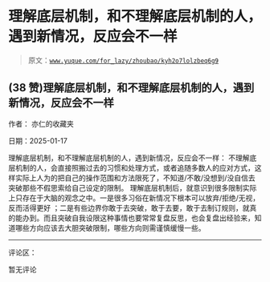 # 理解底层机制，和不理解底层机制的人，遇到新情况，反应会不一样

> 原文：[`www.yuque.com/for_lazy/zhoubao/kyh2o7lolzbeq6g9`](https://www.yuque.com/for_lazy/zhoubao/kyh2o7lolzbeq6g9)

## (38 赞)理解底层机制，和不理解底层机制的人，遇到新情况，反应会不一样

作者： 亦仁的收藏夹

日期：2025-01-17

理解底层机制，和不理解底层机制的人，遇到新情况，反应会不一样：
不理解底层机制的人，会直接照搬过去的习惯和处理方式，或者追随多数人的应对方式，这样实际上人为的把自己的操作范围和方法限死了，不知道/不敢/没想到/没自信去突破那些不假思索给自己设定的限制。
理解底层机制后，就意识到很多限制实际上只存在于大脑的观念之中。一是很多习俗在新情况下根本可以放弃/拒绝/无视，反而活得更好
；二是有些边界你敢于去突破，敢于去要，敢于去制订规则，就真的能办到。而且突破自我设限这种事情也要常常复盘反思，也会复盘出经验来，知道哪些方向应该去大胆突破限制，哪些方向则需谨慎缓慢一些。

* * *

评论区：

暂无评论